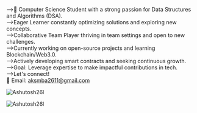 -->🚀 Computer Science Student with a strong passion for Data Structures and Algorithms (DSA).<br>
-->Eager Learner constantly optimizing solutions and exploring new concepts.<br>
-->Collaborative Team Player thriving in team settings and open to new challenges.<br>
-->Currently working on open-source projects and learning Blockchain/Web3.0.<br>
-->Actively developing smart contracts and seeking continuous growth.<br>
-->Goal: Leverage expertise to make impactful contributions in tech.<br>
-->Let's connect!<br>
    📧 Email: aksmba2611@gmail.com<br>

<p><img align="center" src="https://github-readme-stats.vercel.app/api/top-langs?username=Ashutosh26l&show_icons=true&locale=en&layout=compact&theme=dark" alt="Ashutosh26l" /></p>

<p><img align="center" src="https://github-readme-streak-stats.herokuapp.com/?user=Ashutosh26l&theme=dark" alt="Ashutosh26l" /></p>




